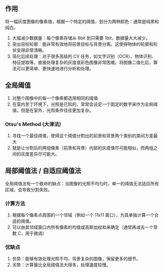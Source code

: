 ## 作用
将一幅灰度图像的像素值，根据一个特定的阈值，划分为两种颜色：通常是纯黑和纯白。
1. 大幅减少数据量：每个像素存储从 8bit 到只需要 1bit，数据量大大减少。
2. 突出目标轮廓：能非常有效地将前景目标与背景分离。这使得物体的轮廓和形状变得非常清晰。
3. 简化后续处理：对于很多高级的 CV 任务，如文字识别（OCR）、物体识别、特征提取等，直接处理复杂的灰度或彩色图像非常困难。将图像二值化后，算法可以更简单、更快速地进行分析和处理。

## 全局阈值
1. 对整个图像中的每一个像素都选用相同的阈值
2. 在室内苦丁环境下，光照是已知的，常常会设定一个固定的数字来作为全局阈值。但是在室外，光照条件往往更加复杂。
### Otsu's Method (大津法)
1. 寻找一个最佳阈值，使得这个阈值分割出的前景和背景两个类别的类间方差最大
2. 就是让分割后的两组像素（前景和背景）内部的灰度值尽可能相似，而两组之间的灰度差异尽可能大。

## 局部阈值法 / 自适应阈值法
全局阈值法有一个致命的缺点：当图像的光照不均匀时，单一的阈值无法适应所有区域，会导致分割失败。
### 计算方法
1. 根据每个像素点周围的一个邻域（例如一个 11x11 窗口），为其单独计算一个合适的阈值。
2. 可以由其邻域窗口内所有像素的均值或高斯加权和来确定（通常再减去一个常数 C，用于微调）
### 优缺点
1. 优势：能够有效处理光照不均、背景复杂的图像，保留更多的细节。
2. 劣势：计算量比全局阈值法大得多，处理速度较慢。